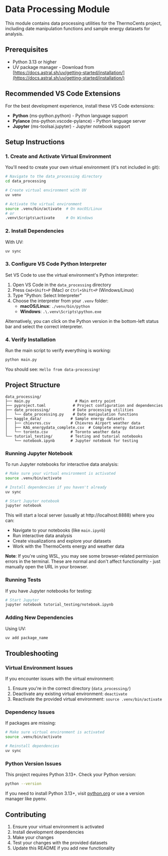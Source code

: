 # Data Processing Module

This module contains data processing utilities for the ThermoCents project, including date manipulation functions and sample energy datasets for analysis.

## Prerequisites

-   Python 3.13 or higher
-   UV package manager - Download from [https://docs.astral.sh/uv/getting-started/installation/](https://docs.astral.sh/uv/getting-started/installation/)

## Recommended VS Code Extensions

For the best development experience, install these VS Code extensions:

-   **Python** (ms-python.python) - Python language support
-   **Pylance** (ms-python.vscode-pylance) - Python language server
-   **Jupyter** (ms-toolsai.jupyter) - Jupyter notebook support

## Setup Instructions

### 1. Create and Activate Virtual Environment

You'll need to create your own virtual environment (it's not included in git):

```bash
# Navigate to the data_processing directory
cd data_processing

# Create virtual environment with UV
uv venv

# Activate the virtual environment
source .venv/bin/activate  # On macOS/Linux
# or
.venv\Scripts\activate     # On Windows
```

### 2. Install Dependencies

With UV:

```bash
uv sync
```

### 3. Configure VS Code Python Interpreter

Set VS Code to use the virtual environment's Python interpreter:

1. Open VS Code in the `data_processing` directory
2. Press `Cmd+Shift+P` (Mac) or `Ctrl+Shift+P` (Windows/Linux)
3. Type "Python: Select Interpreter"
4. Choose the interpreter from your `.venv` folder:
    - **macOS/Linux**: `./venv/bin/python`
    - **Windows**: `.\.venv\Scripts\python.exe`

Alternatively, you can click on the Python version in the bottom-left status bar and select the correct interpreter.

### 4. Verify Installation

Run the main script to verify everything is working:

```bash
python main.py
```

You should see: `Hello from data-processing!`

## Project Structure

```
data_processing/
├── main.py                    # Main entry point
├── pyproject.toml            # Project configuration and dependencies
├── date_processing/          # Date processing utilities
│   └── date_processing.py    # Date manipulation functions
├── kaggle_data/             # Sample energy datasets
│   ├── chievres.csv         # Chievres Airport weather data
│   ├── KAG_energydata_complete.csv  # Complete energy dataset
│   └── toronto.csv          # Toronto weather data
└── tutorial_testing/        # Testing and tutorial notebooks
    └── notebook.ipynb       # Jupyter notebook for testing
```

### Running Jupyter Notebook

To run Jupyter notebooks for interactive data analysis:

```bash
# Make sure your virtual environment is activated
source .venv/bin/activate

# Install dependencies if you haven't already
uv sync

# Start Jupyter notebook
jupyter notebook
```

This will start a local server (usually at http://localhost:8888) where you can:

-   Navigate to your notebooks (like `main.ipynb`)
-   Run interactive data analysis
-   Create visualizations and explore your datasets
-   Work with the ThermoCents energy and weather data

**Note**: If you're using WSL, you may see some browser-related permission errors in the terminal. These are normal and don't affect functionality - just manually open the URL in your browser.

### Running Tests

If you have Jupyter notebooks for testing:

```bash
# Start Jupyter
jupyter notebook tutorial_testing/notebook.ipynb
```

### Adding New Dependencies

Using UV:

```bash
uv add package_name
```

## Troubleshooting

### Virtual Environment Issues

If you encounter issues with the virtual environment:

1. Ensure you're in the correct directory (`data_processing/`)
2. Deactivate any existing virtual environment: `deactivate`
3. Reactivate the provided virtual environment: `source .venv/bin/activate`

### Dependency Issues

If packages are missing:

```bash
# Make sure virtual environment is activated
source .venv/bin/activate

# Reinstall dependencies
uv sync
```

### Python Version Issues

This project requires Python 3.13+. Check your Python version:

```bash
python --version
```

If you need to install Python 3.13+, visit [python.org](https://www.python.org/downloads/) or use a version manager like pyenv.

## Contributing

1. Ensure your virtual environment is activated
2. Install development dependencies
3. Make your changes
4. Test your changes with the provided datasets
5. Update this README if you add new functionality
